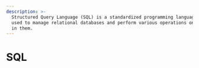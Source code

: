 ```yaml
---
description: >-
  Structured Query Language (SQL) is a standardized programming language that is
  used to manage relational databases and perform various operations on the data
  in them.
---
```


# SQL

